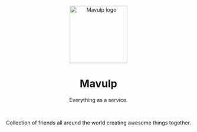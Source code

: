 <p align="center">
  <img width="156" height="156" src="https://avatars.githubusercontent.com/u/20674491?s=200&v=4" alt="Mavulp logo">
</p>

<h1 align="center"/>Mavulp</h1>

<p align="center">Everything as a service.</p>

<br/>

<p align="center">
Collection of friends all around the world creating awesome things together. 
</p>
